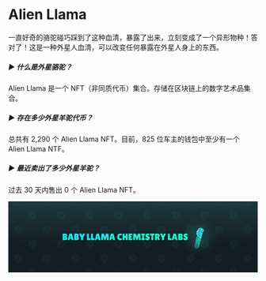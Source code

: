 # Alien Llama

一直好奇的骆驼碰巧踩到了这种血清，暴露了出来，立刻变成了一个异形物种！答对了！这是一种外星人血清，可以改变任何暴露在外星人身上的东西。

##### ▶ 什么是外星骆驼？

Alien Llama 是一个 NFT（非同质代币）集合。存储在区块链上的数字艺术品集合。

##### ▶ 存在多少外星羊驼代币？

总共有 2,290 个 Alien Llama NFT。目前，825 位车主的钱包中至少有一个 Alien Llama NTF。

##### ▶ 最近卖出了多少外星羊驼？

过去 30 天内售出 0 个 Alien Llama NFT。

![unnamed](unnamed.png)
